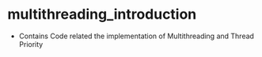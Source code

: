 # multithreading_introduction
- Contains Code related the implementation of Multithreading and Thread Priority
